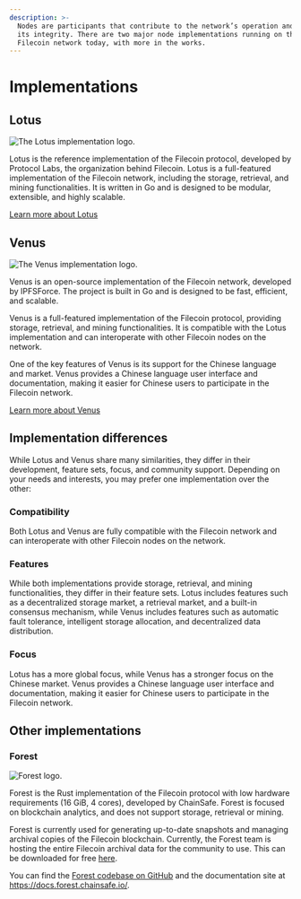 ```yaml
---
description: >-
  Nodes are participants that contribute to the network’s operation and maintain
  its integrity. There are two major node implementations running on the
  Filecoin network today, with more in the works.
---
```


# Implementations

## Lotus

![The Lotus implementation logo.](../../.gitbook/assets/nodes-implementations-overview-lotus-logo.webp)

Lotus is the reference implementation of the Filecoin protocol, developed by Protocol Labs, the organization behind Filecoin. Lotus is a full-featured implementation of the Filecoin network, including the storage, retrieval, and mining functionalities. It is written in Go and is designed to be modular, extensible, and highly scalable.

[Learn more about Lotus](lotus.md)

## Venus

![The Venus implementation logo.](../../.gitbook/assets/nodes-implementations-overview-venus-logo.webp)

Venus is an open-source implementation of the Filecoin network, developed by IPFSForce. The project is built in Go and is designed to be fast, efficient, and scalable.

Venus is a full-featured implementation of the Filecoin protocol, providing storage, retrieval, and mining functionalities. It is compatible with the Lotus implementation and can interoperate with other Filecoin nodes on the network.

One of the key features of Venus is its support for the Chinese language and market. Venus provides a Chinese language user interface and documentation, making it easier for Chinese users to participate in the Filecoin network.

[Learn more about Venus](venus.md)

## Implementation differences

While Lotus and Venus share many similarities, they differ in their development, feature sets, focus, and community support. Depending on your needs and interests, you may prefer one implementation over the other:

### Compatibility

Both Lotus and Venus are fully compatible with the Filecoin network and can interoperate with other Filecoin nodes on the network.

### Features

While both implementations provide storage, retrieval, and mining functionalities, they differ in their feature sets. Lotus includes features such as a decentralized storage market, a retrieval market, and a built-in consensus mechanism, while Venus includes features such as automatic fault tolerance, intelligent storage allocation, and decentralized data distribution.

### Focus

Lotus has a more global focus, while Venus has a stronger focus on the Chinese market. Venus provides a Chinese language user interface and documentation, making it easier for Chinese users to participate in the Filecoin network.

## Other implementations

### Forest

![Forest logo.](../../.gitbook/assets/nodes-implementations-overview-venus-forest.webp)

Forest is the Rust implementation of the Filecoin protocol with low hardware requirements (16 GiB, 4 cores), developed by ChainSafe. Forest is focused on blockchain analytics, and does not support storage, retrieval or mining.

Forest is currently used for generating up-to-date snapshots and managing archival copies of the Filecoin blockchain. Currently, the Forest team is hosting the entire Filecoin archival data for the community to use. This can be downloaded for free [here](https://forest-archive.chainsafe.dev/list/).

You can find the [Forest codebase on GitHub](https://github.com/ChainSafe/forest) and the documentation site at https://docs.forest.chainsafe.io/.

